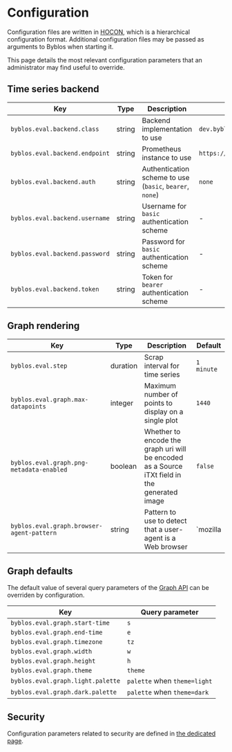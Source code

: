 # Configuration

Configuration files are written in [HOCON](https://github.com/lightbend/config/blob/main/HOCON.md), which is a hierarchical configuration format.
Additional configuration files may be passed as arguments to Byblos when starting it.

This page details the most relevant configuration parameters that an administrator may find useful to override.

## Time series backend

| Key                            | Type | Description                                              | Default                                     |
|--------------------------------|------|----------------------------------------------------------|---------------------------------------------|
| `byblos.eval.backend.class`    | string | Backend implementation to use                            | `dev.byblos.eval.backend.PrometheusBackend` |
| `byblos.eval.backend.endpoint` | string | Prometheus instance to use                               | `https://demo.promlabs.com`                 |
| `byblos.eval.backend.auth`     | string | Authentication scheme to use (`basic`, `bearer`, `none`) | `none`                                      |
| `byblos.eval.backend.username` | string | Username for `basic` authentication scheme               | -                                           |
| `byblos.eval.backend.password` | string | Password for `basic` authentication scheme              | -                                           |
| `byblos.eval.backend.token`    | string | Token for `bearer` authentication scheme                 | -                                           |

## Graph rendering

| Key | Type | Description | Default |
|-----|------|-------------|---------|
| `byblos.eval.step` | duration | Scrap interval for time series | `1 minute` |
| `byblos.eval.graph.max-datapoints` | integer | Maximum number of points to display on a single plot | `1440` |
| `byblos.eval.graph.png-metadata-enabled` | boolean | Whether to encode the graph uri will be encoded as a Source iTXt field in the generated image | `false` |
| `byblos.eval.graph.browser-agent-pattern` | string | Pattern to use to detect that a user-agent is a Web browser | `mozilla|msie|gecko|chrome|opera|webkit` |

## Graph defaults

The default value of several query parameters of the [Graph API](../user/graph-api.md) can be overriden by configuration.

| Key | Query parameter |
|-----|-----------------|
| `byblos.eval.graph.start-time` | `s` |
| `byblos.eval.graph.end-time` | `e` |
| `byblos.eval.graph.timezone` | `tz`  |
| `byblos.eval.graph.width` | `w` |
| `byblos.eval.graph.height` | `h` |
| `byblos.eval.graph.theme` | `theme` |
| `byblos.eval.graph.light.palette` | `palette` when `theme=light` |
| `byblos.eval.graph.dark.palette` | `palette` when `theme=dark` |

## Security

Configuration parameters related to security are defined in [the dedicated page](security.md). 